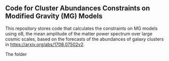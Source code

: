 ## Code for Cluster Abundances Constraints on Modified Gravity (MG) Models

This repository stores code that calculates the constraints on MG models using σ8, the mean amplitude of the matter power spectrum over large cosmic scales, based on the forecasts of the abundances of galaxy clusters in https://arxiv.org/abs/1708.07502v2. 

The folder 
